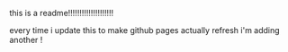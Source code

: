 this is a readme!!!!!!!!!!!!!!!!!!!!

every time i update this to make github pages actually refresh i'm adding another !
